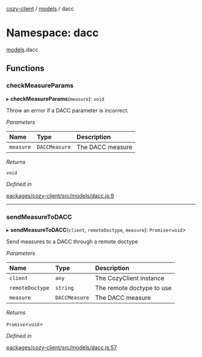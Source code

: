 [cozy-client](../README.md) / [models](models.md) / dacc

# Namespace: dacc

[models](models.md).dacc

## Functions

### checkMeasureParams

▸ **checkMeasureParams**(`measure`): `void`

Throw an errror if a DACC parameter is incorrect.

*Parameters*

| Name | Type | Description |
| :------ | :------ | :------ |
| `measure` | `DACCMeasure` | The DACC measure |

*Returns*

`void`

*Defined in*

[packages/cozy-client/src/models/dacc.js:9](https://github.com/cozy/cozy-client/blob/master/packages/cozy-client/src/models/dacc.js#L9)

***

### sendMeasureToDACC

▸ **sendMeasureToDACC**(`client`, `remoteDoctype`, `measure`): `Promise`<`void`>

Send measures to a DACC through a remote doctype

*Parameters*

| Name | Type | Description |
| :------ | :------ | :------ |
| `client` | `any` | The CozyClient instance |
| `remoteDoctype` | `string` | The remote doctype to use |
| `measure` | `DACCMeasure` | The DACC measure |

*Returns*

`Promise`<`void`>

*Defined in*

[packages/cozy-client/src/models/dacc.js:57](https://github.com/cozy/cozy-client/blob/master/packages/cozy-client/src/models/dacc.js#L57)
